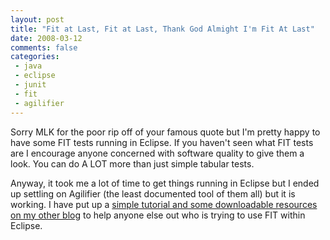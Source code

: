 ```yaml
---
layout: post
title: "Fit at Last, Fit at Last, Thank God Almight I'm Fit At Last"
date: 2008-03-12
comments: false
categories:
 - java
 - eclipse
 - junit
 - fit
 - agilifier
---
```

Sorry MLK for the poor rip off of your famous quote but I'm pretty happy to
have some FIT tests running in Eclipse. If you haven't seen what FIT tests are
I encourage anyone concerned with software quality to give them a look. You
can do A LOT more than just simple tabular tests.  
  
Anyway, it took me a lot of time to get things running in Eclipse but I ended
up settling on Agilifier (the least documented tool of them all) but it is
working. I have put up a [simple tutorial and some downloadable resources on
my other blog](http://rawlinson.us/blog/eclipse-and-fit-testing/) to help
anyone else out who is trying to use FIT within Eclipse.


